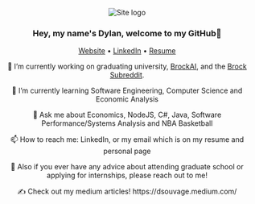 <p align="center">
    <img alt="Site logo" src="https://i.imgur.com/JFEoVqU.gif" />
</p>

<h3 align="center">Hey, my name's Dylan, welcome to my GitHub👋 </h3>
<p align="center">
  <a href="https://firefelix.github.io/dsouvage-homepage">Website</a> •
  <a href="https://www.linkedin.com/in/dylan-souvage/">LinkedIn</a> •
  <a href="https://www.cosc.brocku.ca/~ds16bz/resume/Dylan_Souvage_Resume.pdf">Resume</a>
</p>

<p align="center">
🔭 I’m currently working on graduating university, <a href="https://www.brockai.ca/">BrockAI</a>, and the <a href="https://www.reddit.com/r/brocku/">Brock Subreddit</a>. 
</p>

<p align="center">
🌱 I’m currently learning Software Engineering, Computer Science and Economic Analysis
</p>

<p align="center">
💬 Ask me about Economics, NodeJS, C#, Java, Software Performance/Systems Analysis and NBA Basketball
</p>

<p align="center">
📫 How to reach me: LinkedIn, or my email which is on my resume and personal page
</p>

<p align="center">
🥽 Also if you ever have any advice about attending graduate school or applying for internships, please reach out to me! 
</p>

<p align="center">
✍️ Check out my medium articles! https://dsouvage.medium.com/    
</p>
